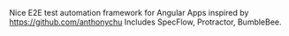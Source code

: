 ﻿Nice E2E test automation framework for Angular Apps inspired by https://github.com/anthonychu
Includes SpecFlow, Protractor, BumbleBee.